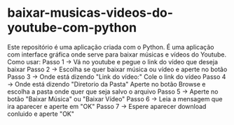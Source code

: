 # baixar-musicas-videos-do-youtube-com-python
Este repositório é uma aplicação criada com o Python. É uma aplicação com interface gráfica onde serve para baixar músicas e vídeos do Youtube.  
Como usar:
Passo 1 -> Vá no youtube e pegue o link do vídeo que deseja baixar
Passo 2 -> Escolha se quer baixar música ou vídeo e aperte no botão
Passo 3 -> Onde está dizendo "Link do vídeo:" Cole o link do vídeo
Passo 4 -> Onde está dizendo "Diretorio da Pasta" Aperte no botão Browse e escolha a pasta onde quer que seja salvo o arquivo
Passo 5 -> Aperte no botão "Baixar Música" ou "Baixar Vídeo"
Passo 6 -> Leia a mensagem que ira aparecer e aperte em "OK"
Passo 7 -> Espere aparecer download conluido e aperte "OK"
